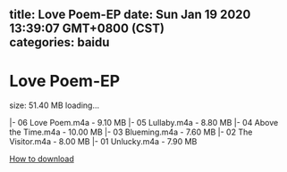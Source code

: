 
title: Love Poem-EP
date: Sun Jan 19 2020 13:39:07 GMT+0800 (CST)    
categories: baidu
---

# Love Poem-EP
size: 51.40 MB
 loading...
 
|- 06 Love Poem.m4a - 9.10 MB
|- 05 Lullaby.m4a - 8.80 MB
|- 04 Above the Time.m4a - 10.00 MB
|- 03 Blueming.m4a - 7.60 MB
|- 02 The Visitor.m4a - 8.00 MB
|- 01 Unlucky.m4a - 7.90 MB

[How to download](https://bpcam.bemobtrk.com/go/2ceec3aa-1ca2-46d6-b9ff-aaa5c184517c?jno=1601)